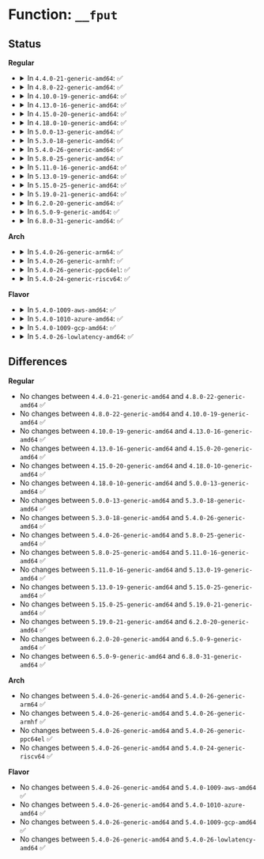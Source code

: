 # Function: <code>__fput</code>

## Status
<b>Regular</b>
<ul>
<li>
<details>
<summary>In <code>4.4.0-21-generic-amd64</code>: ✅</summary>

```c
void __fput(struct file * file)
```

```json
{
  "name": "__fput",
  "collision_type": "Unique Static",
  "inline_type": "No",
  "funcs": [
    {
      "addr": 18446744071581000752,
      "name": "__fput",
      "external": false,
      "loc": "fs/file_table.c:187",
      "file": "fs/file_table.c",
      "inline": "seen, unknown",
      "caller_inline": [],
      "caller_func": [
        "fs/file_table.c:____fput",
        "fs/file_table.c:flush_delayed_fput",
        "fs/file_table.c:__fput_sync"
      ]
    }
  ],
  "symbols": [
    {
      "addr": 18446744071581000752,
      "name": "__fput",
      "section": ".text",
      "bind": "STB_LOCAL",
      "size": 543
    }
  ]
}
```
</details>
</li>
<li>
<details>
<summary>In <code>4.8.0-22-generic-amd64</code>: ✅</summary>

```c
void __fput(struct file * file)
```

```json
{
  "name": "__fput",
  "collision_type": "Unique Static",
  "inline_type": "No",
  "funcs": [
    {
      "addr": 18446744071581158992,
      "name": "__fput",
      "external": false,
      "loc": "fs/file_table.c:187",
      "file": "fs/file_table.c",
      "inline": "seen, unknown",
      "caller_inline": [],
      "caller_func": [
        "fs/file_table.c:flush_delayed_fput",
        "fs/file_table.c:____fput"
      ]
    }
  ],
  "symbols": [
    {
      "addr": 18446744071581158992,
      "name": "__fput",
      "section": ".text",
      "bind": "STB_LOCAL",
      "size": 546
    }
  ]
}
```
</details>
</li>
<li>
<details>
<summary>In <code>4.10.0-19-generic-amd64</code>: ✅</summary>

```c
void __fput(struct file * file)
```

```json
{
  "name": "__fput",
  "collision_type": "Unique Static",
  "inline_type": "No",
  "funcs": [
    {
      "addr": 18446744071581235712,
      "name": "__fput",
      "external": false,
      "loc": "fs/file_table.c:187",
      "file": "fs/file_table.c",
      "inline": "seen, unknown",
      "caller_inline": [],
      "caller_func": [
        "fs/file_table.c:flush_delayed_fput",
        "fs/file_table.c:____fput"
      ]
    }
  ],
  "symbols": [
    {
      "addr": 18446744071581235712,
      "name": "__fput",
      "section": ".text",
      "bind": "STB_LOCAL",
      "size": 543
    }
  ]
}
```
</details>
</li>
<li>
<details>
<summary>In <code>4.13.0-16-generic-amd64</code>: ✅</summary>

```c
void __fput(struct file * file)
```

```json
{
  "name": "__fput",
  "collision_type": "Unique Static",
  "inline_type": "No",
  "funcs": [
    {
      "addr": 18446744071581282864,
      "name": "__fput",
      "external": false,
      "loc": "fs/file_table.c:189",
      "file": "fs/file_table.c",
      "inline": "seen, unknown",
      "caller_inline": [],
      "caller_func": [
        "fs/file_table.c:flush_delayed_fput",
        "fs/file_table.c:____fput"
      ]
    }
  ],
  "symbols": [
    {
      "addr": 18446744071581282864,
      "name": "__fput",
      "section": ".text",
      "bind": "STB_LOCAL",
      "size": 543
    }
  ]
}
```
</details>
</li>
<li>
<details>
<summary>In <code>4.15.0-20-generic-amd64</code>: ✅</summary>

```c
void __fput(struct file * file)
```

```json
{
  "name": "__fput",
  "collision_type": "Unique Static",
  "inline_type": "No",
  "funcs": [
    {
      "addr": 18446744071581422384,
      "name": "__fput",
      "external": false,
      "loc": "fs/file_table.c:189",
      "file": "fs/file_table.c",
      "inline": "seen, unknown",
      "caller_inline": [],
      "caller_func": [
        "fs/file_table.c:flush_delayed_fput",
        "fs/file_table.c:____fput"
      ]
    }
  ],
  "symbols": [
    {
      "addr": 18446744071581422384,
      "name": "__fput",
      "section": ".text",
      "bind": "STB_LOCAL",
      "size": 536
    }
  ]
}
```
</details>
</li>
<li>
<details>
<summary>In <code>4.18.0-10-generic-amd64</code>: ✅</summary>

```c
void __fput(struct file * file)
```

```json
{
  "name": "__fput",
  "collision_type": "Unique Static",
  "inline_type": "No",
  "funcs": [
    {
      "addr": 18446744071581580224,
      "name": "__fput",
      "external": false,
      "loc": "fs/file_table.c:188",
      "file": "fs/file_table.c",
      "inline": "seen, unknown",
      "caller_inline": [],
      "caller_func": [
        "fs/file_table.c:flush_delayed_fput",
        "fs/file_table.c:____fput"
      ]
    }
  ],
  "symbols": [
    {
      "addr": 18446744071581580224,
      "name": "__fput",
      "section": ".text",
      "bind": "STB_LOCAL",
      "size": 558
    }
  ]
}
```
</details>
</li>
<li>
<details>
<summary>In <code>5.0.0-13-generic-amd64</code>: ✅</summary>

```c
void __fput(struct file * file)
```

```json
{
  "name": "__fput",
  "collision_type": "Unique Static",
  "inline_type": "No",
  "funcs": [
    {
      "addr": 18446744071581665408,
      "name": "__fput",
      "external": false,
      "loc": "fs/file_table.c:254",
      "file": "fs/file_table.c",
      "inline": "seen, unknown",
      "caller_inline": [],
      "caller_func": [
        "fs/file_table.c:flush_delayed_fput",
        "fs/file_table.c:____fput"
      ]
    }
  ],
  "symbols": [
    {
      "addr": 18446744071581665408,
      "name": "__fput",
      "section": ".text",
      "bind": "STB_LOCAL",
      "size": 560
    }
  ]
}
```
</details>
</li>
<li>
<details>
<summary>In <code>5.3.0-18-generic-amd64</code>: ✅</summary>

```c
void __fput(struct file * file)
```

```json
{
  "name": "__fput",
  "collision_type": "Unique Static",
  "inline_type": "No",
  "funcs": [
    {
      "addr": 18446744071581782496,
      "name": "__fput",
      "external": false,
      "loc": "fs/file_table.c:255",
      "file": "fs/file_table.c",
      "inline": "seen, unknown",
      "caller_inline": [],
      "caller_func": [
        "fs/file_table.c:__fput_sync",
        "fs/file_table.c:flush_delayed_fput",
        "fs/file_table.c:____fput"
      ]
    }
  ],
  "symbols": [
    {
      "addr": 18446744071581782496,
      "name": "__fput",
      "section": ".text",
      "bind": "STB_LOCAL",
      "size": 607
    }
  ]
}
```
</details>
</li>
<li>
<details>
<summary>In <code>5.4.0-26-generic-amd64</code>: ✅</summary>

```c
void __fput(struct file * file)
```

```json
{
  "name": "__fput",
  "collision_type": "Unique Static",
  "inline_type": "No",
  "funcs": [
    {
      "addr": 18446744071581854720,
      "name": "__fput",
      "external": false,
      "loc": "fs/file_table.c:255",
      "file": "fs/file_table.c",
      "inline": "seen, unknown",
      "caller_inline": [],
      "caller_func": [
        "fs/file_table.c:__fput_sync",
        "fs/file_table.c:flush_delayed_fput",
        "fs/file_table.c:____fput"
      ]
    }
  ],
  "symbols": [
    {
      "addr": 18446744071581854720,
      "name": "__fput",
      "section": ".text",
      "bind": "STB_LOCAL",
      "size": 607
    }
  ]
}
```
</details>
</li>
<li>
<details>
<summary>In <code>5.8.0-25-generic-amd64</code>: ✅</summary>

```c
void __fput(struct file * file)
```

```json
{
  "name": "__fput",
  "collision_type": "Unique Static",
  "inline_type": "No",
  "funcs": [
    {
      "addr": 18446744071582080288,
      "name": "__fput",
      "external": false,
      "loc": "fs/file_table.c:256",
      "file": "fs/file_table.c",
      "inline": "seen, unknown",
      "caller_inline": [],
      "caller_func": [
        "fs/file_table.c:__fput_sync",
        "fs/file_table.c:flush_delayed_fput",
        "fs/file_table.c:____fput"
      ]
    }
  ],
  "symbols": [
    {
      "addr": 18446744071582080288,
      "name": "__fput",
      "section": ".text",
      "bind": "STB_LOCAL",
      "size": 591
    }
  ]
}
```
</details>
</li>
<li>
<details>
<summary>In <code>5.11.0-16-generic-amd64</code>: ✅</summary>

```c
void __fput(struct file * file)
```

```json
{
  "name": "__fput",
  "collision_type": "Unique Static",
  "inline_type": "No",
  "funcs": [
    {
      "addr": 18446744071582126816,
      "name": "__fput",
      "external": false,
      "loc": "fs/file_table.c:255",
      "file": "fs/file_table.c",
      "inline": "seen, unknown",
      "caller_inline": [],
      "caller_func": [
        "fs/file_table.c:__fput_sync",
        "fs/file_table.c:flush_delayed_fput",
        "fs/file_table.c:____fput"
      ]
    }
  ],
  "symbols": [
    {
      "addr": 18446744071582126816,
      "name": "__fput",
      "section": ".text",
      "bind": "STB_LOCAL",
      "size": 585
    }
  ]
}
```
</details>
</li>
<li>
<details>
<summary>In <code>5.13.0-19-generic-amd64</code>: ✅</summary>

```c
void __fput(struct file * file)
```

```json
{
  "name": "__fput",
  "collision_type": "Unique Static",
  "inline_type": "No",
  "funcs": [
    {
      "addr": 18446744071582150784,
      "name": "__fput",
      "external": false,
      "loc": "fs/file_table.c:254",
      "file": "fs/file_table.c",
      "inline": "seen, unknown",
      "caller_inline": [],
      "caller_func": [
        "fs/file_table.c:__fput_sync",
        "fs/file_table.c:flush_delayed_fput",
        "fs/file_table.c:____fput"
      ]
    }
  ],
  "symbols": [
    {
      "addr": 18446744071582150784,
      "name": "__fput",
      "section": ".text",
      "bind": "STB_LOCAL",
      "size": 585
    }
  ]
}
```
</details>
</li>
<li>
<details>
<summary>In <code>5.15.0-25-generic-amd64</code>: ✅</summary>

```c
void __fput(struct file * file)
```

```json
{
  "name": "__fput",
  "collision_type": "Unique Static",
  "inline_type": "No",
  "funcs": [
    {
      "addr": 18446744071582468368,
      "name": "__fput",
      "external": false,
      "loc": "fs/file_table.c:255",
      "file": "fs/file_table.c",
      "inline": "seen, unknown",
      "caller_inline": [],
      "caller_func": [
        "fs/file_table.c:flush_delayed_fput",
        "fs/file_table.c:____fput"
      ]
    }
  ],
  "symbols": [
    {
      "addr": 18446744071582468368,
      "name": "__fput",
      "section": ".text",
      "bind": "STB_LOCAL",
      "size": 604
    }
  ]
}
```
</details>
</li>
<li>
<details>
<summary>In <code>5.19.0-21-generic-amd64</code>: ✅</summary>

```c
void __fput(struct file * file)
```

```json
{
  "name": "__fput",
  "collision_type": "Unique Static",
  "inline_type": "No",
  "funcs": [
    {
      "addr": 18446744071582988032,
      "name": "__fput",
      "external": false,
      "loc": "fs/file_table.c:291",
      "file": "fs/file_table.c",
      "inline": "seen, unknown",
      "caller_inline": [],
      "caller_func": [
        "fs/file_table.c:flush_delayed_fput",
        "fs/file_table.c:____fput"
      ]
    }
  ],
  "symbols": [
    {
      "addr": 18446744071582988032,
      "name": "__fput",
      "section": ".text",
      "bind": "STB_LOCAL",
      "size": 614
    }
  ]
}
```
</details>
</li>
<li>
<details>
<summary>In <code>6.2.0-20-generic-amd64</code>: ✅</summary>

```c
void __fput(struct file * file)
```

```json
{
  "name": "__fput",
  "collision_type": "Unique Static",
  "inline_type": "No",
  "funcs": [
    {
      "addr": 18446744071583548624,
      "name": "__fput",
      "external": false,
      "loc": "fs/file_table.c:294",
      "file": "fs/file_table.c",
      "inline": "seen, unknown",
      "caller_inline": [],
      "caller_func": [
        "fs/file_table.c:flush_delayed_fput",
        "fs/file_table.c:____fput"
      ]
    }
  ],
  "symbols": [
    {
      "addr": 18446744071583548624,
      "name": "__fput",
      "section": ".text",
      "bind": "STB_LOCAL",
      "size": 624
    }
  ]
}
```
</details>
</li>
<li>
<details>
<summary>In <code>6.5.0-9-generic-amd64</code>: ✅</summary>

```c
void __fput(struct file * file)
```

```json
{
  "name": "__fput",
  "collision_type": "Unique Static",
  "inline_type": "No",
  "funcs": [
    {
      "addr": 18446744071583764560,
      "name": "__fput",
      "external": false,
      "loc": "fs/file_table.c:358",
      "file": "fs/file_table.c",
      "inline": "seen, unknown",
      "caller_inline": [],
      "caller_func": [
        "fs/file_table.c:flush_delayed_fput",
        "fs/file_table.c:____fput"
      ]
    }
  ],
  "symbols": [
    {
      "addr": 18446744071583764560,
      "name": "__fput",
      "section": ".text",
      "bind": "STB_LOCAL",
      "size": 696
    }
  ]
}
```
</details>
</li>
<li>
<details>
<summary>In <code>6.8.0-31-generic-amd64</code>: ✅</summary>

```c
void __fput(struct file * file)
```

```json
{
  "name": "__fput",
  "collision_type": "Unique Static",
  "inline_type": "No",
  "funcs": [
    {
      "addr": 18446744071583967360,
      "name": "__fput",
      "external": false,
      "loc": "fs/file_table.c:350",
      "file": "fs/file_table.c",
      "inline": "seen, unknown",
      "caller_inline": [],
      "caller_func": [
        "fs/file_table.c:__fput_sync",
        "fs/file_table.c:flush_delayed_fput",
        "fs/file_table.c:____fput"
      ]
    }
  ],
  "symbols": [
    {
      "addr": 18446744071583967360,
      "name": "__fput",
      "section": ".text",
      "bind": "STB_LOCAL",
      "size": 732
    }
  ]
}
```
</details>
</li>
</ul>
<b>Arch</b>
<ul>
<li>
<details>
<summary>In <code>5.4.0-26-generic-arm64</code>: ✅</summary>

```c
void __fput(struct file * file)
```

```json
{
  "name": "__fput",
  "collision_type": "Unique Static",
  "inline_type": "No",
  "funcs": [
    {
      "addr": 18446603336493323288,
      "name": "__fput",
      "external": false,
      "loc": "fs/file_table.c:255",
      "file": "fs/file_table.c",
      "inline": "seen, unknown",
      "caller_inline": [],
      "caller_func": [
        "fs/file_table.c:__fput_sync",
        "fs/file_table.c:____fput",
        "fs/file_table.c:delayed_fput"
      ]
    }
  ],
  "symbols": [
    {
      "addr": 18446603336493323288,
      "name": "__fput",
      "section": ".text",
      "bind": "STB_LOCAL",
      "size": 568
    }
  ]
}
```
</details>
</li>
<li>
<details>
<summary>In <code>5.4.0-26-generic-armhf</code>: ✅</summary>

```c
void __fput(struct file * file)
```

```json
{
  "name": "__fput",
  "collision_type": "Unique Static",
  "inline_type": "No",
  "funcs": [
    {
      "addr": 3226919380,
      "name": "__fput",
      "external": false,
      "loc": "fs/file_table.c:255",
      "file": "fs/file_table.c",
      "inline": "seen, unknown",
      "caller_inline": [],
      "caller_func": [
        "fs/file_table.c:__fput_sync",
        "fs/file_table.c:____fput",
        "fs/file_table.c:delayed_fput"
      ]
    }
  ],
  "symbols": [
    {
      "addr": 3226919380,
      "name": "__fput",
      "section": ".text",
      "bind": "STB_LOCAL",
      "size": 588
    }
  ]
}
```
</details>
</li>
<li>
<details>
<summary>In <code>5.4.0-26-generic-ppc64el</code>: ✅</summary>

```c
void __fput(struct file * file)
```

```json
{
  "name": "__fput",
  "collision_type": "Unique Static",
  "inline_type": "No",
  "funcs": [
    {
      "addr": 13835058055286862560,
      "name": "__fput",
      "external": false,
      "loc": "fs/file_table.c:255",
      "file": "fs/file_table.c",
      "inline": "seen, unknown",
      "caller_inline": [],
      "caller_func": [
        "fs/file_table.c:____fput",
        "fs/file_table.c:delayed_fput"
      ]
    }
  ],
  "symbols": [
    {
      "addr": 13835058055286862560,
      "name": "__fput",
      "section": ".text",
      "bind": "STB_LOCAL",
      "size": 848
    }
  ]
}
```
</details>
</li>
<li>
<details>
<summary>In <code>5.4.0-24-generic-riscv64</code>: ✅</summary>

```c
void __fput(struct file * file)
```

```json
{
  "name": "__fput",
  "collision_type": "Unique Static",
  "inline_type": "No",
  "funcs": [
    {
      "addr": 18446743936273055966,
      "name": "__fput",
      "external": false,
      "loc": "fs/file_table.c:255",
      "file": "fs/file_table.c",
      "inline": "seen, unknown",
      "caller_inline": [],
      "caller_func": [
        "fs/file_table.c:__fput_sync",
        "fs/file_table.c:flush_delayed_fput",
        "fs/file_table.c:____fput"
      ]
    }
  ],
  "symbols": [
    {
      "addr": 18446743936273055966,
      "name": "__fput",
      "section": ".text",
      "bind": "STB_LOCAL",
      "size": 504
    }
  ]
}
```
</details>
</li>
</ul>
<b>Flavor</b>
<ul>
<li>
<details>
<summary>In <code>5.4.0-1009-aws-amd64</code>: ✅</summary>

```c
void __fput(struct file * file)
```

```json
{
  "name": "__fput",
  "collision_type": "Unique Static",
  "inline_type": "No",
  "funcs": [
    {
      "addr": 18446744071581823456,
      "name": "__fput",
      "external": false,
      "loc": "fs/file_table.c:255",
      "file": "fs/file_table.c",
      "inline": "seen, unknown",
      "caller_inline": [],
      "caller_func": [
        "fs/file_table.c:__fput_sync",
        "fs/file_table.c:flush_delayed_fput",
        "fs/file_table.c:____fput"
      ]
    }
  ],
  "symbols": [
    {
      "addr": 18446744071581823456,
      "name": "__fput",
      "section": ".text",
      "bind": "STB_LOCAL",
      "size": 607
    }
  ]
}
```
</details>
</li>
<li>
<details>
<summary>In <code>5.4.0-1010-azure-amd64</code>: ✅</summary>

```c
void __fput(struct file * file)
```

```json
{
  "name": "__fput",
  "collision_type": "Unique Static",
  "inline_type": "No",
  "funcs": [
    {
      "addr": 18446744071581761120,
      "name": "__fput",
      "external": false,
      "loc": "fs/file_table.c:255",
      "file": "fs/file_table.c",
      "inline": "seen, unknown",
      "caller_inline": [],
      "caller_func": [
        "fs/file_table.c:__fput_sync",
        "fs/file_table.c:flush_delayed_fput",
        "fs/file_table.c:____fput"
      ]
    }
  ],
  "symbols": [
    {
      "addr": 18446744071581761120,
      "name": "__fput",
      "section": ".text",
      "bind": "STB_LOCAL",
      "size": 607
    }
  ]
}
```
</details>
</li>
<li>
<details>
<summary>In <code>5.4.0-1009-gcp-amd64</code>: ✅</summary>

```c
void __fput(struct file * file)
```

```json
{
  "name": "__fput",
  "collision_type": "Unique Static",
  "inline_type": "No",
  "funcs": [
    {
      "addr": 18446744071581814768,
      "name": "__fput",
      "external": false,
      "loc": "fs/file_table.c:255",
      "file": "fs/file_table.c",
      "inline": "seen, unknown",
      "caller_inline": [],
      "caller_func": [
        "fs/file_table.c:__fput_sync",
        "fs/file_table.c:flush_delayed_fput",
        "fs/file_table.c:____fput"
      ]
    }
  ],
  "symbols": [
    {
      "addr": 18446744071581814768,
      "name": "__fput",
      "section": ".text",
      "bind": "STB_LOCAL",
      "size": 607
    }
  ]
}
```
</details>
</li>
<li>
<details>
<summary>In <code>5.4.0-26-lowlatency-amd64</code>: ✅</summary>

```c
void __fput(struct file * file)
```

```json
{
  "name": "__fput",
  "collision_type": "Unique Static",
  "inline_type": "No",
  "funcs": [
    {
      "addr": 18446744071581883984,
      "name": "__fput",
      "external": false,
      "loc": "fs/file_table.c:255",
      "file": "fs/file_table.c",
      "inline": "seen, unknown",
      "caller_inline": [],
      "caller_func": [
        "fs/file_table.c:__fput_sync",
        "fs/file_table.c:flush_delayed_fput",
        "fs/file_table.c:____fput"
      ]
    }
  ],
  "symbols": [
    {
      "addr": 18446744071581883984,
      "name": "__fput",
      "section": ".text",
      "bind": "STB_LOCAL",
      "size": 581
    }
  ]
}
```
</details>
</li>
</ul>

## Differences
<b>Regular</b>
<ul>
<li>
No changes between <code>4.4.0-21-generic-amd64</code> and <code>4.8.0-22-generic-amd64</code> ✅
</li>
<li>
No changes between <code>4.8.0-22-generic-amd64</code> and <code>4.10.0-19-generic-amd64</code> ✅
</li>
<li>
No changes between <code>4.10.0-19-generic-amd64</code> and <code>4.13.0-16-generic-amd64</code> ✅
</li>
<li>
No changes between <code>4.13.0-16-generic-amd64</code> and <code>4.15.0-20-generic-amd64</code> ✅
</li>
<li>
No changes between <code>4.15.0-20-generic-amd64</code> and <code>4.18.0-10-generic-amd64</code> ✅
</li>
<li>
No changes between <code>4.18.0-10-generic-amd64</code> and <code>5.0.0-13-generic-amd64</code> ✅
</li>
<li>
No changes between <code>5.0.0-13-generic-amd64</code> and <code>5.3.0-18-generic-amd64</code> ✅
</li>
<li>
No changes between <code>5.3.0-18-generic-amd64</code> and <code>5.4.0-26-generic-amd64</code> ✅
</li>
<li>
No changes between <code>5.4.0-26-generic-amd64</code> and <code>5.8.0-25-generic-amd64</code> ✅
</li>
<li>
No changes between <code>5.8.0-25-generic-amd64</code> and <code>5.11.0-16-generic-amd64</code> ✅
</li>
<li>
No changes between <code>5.11.0-16-generic-amd64</code> and <code>5.13.0-19-generic-amd64</code> ✅
</li>
<li>
No changes between <code>5.13.0-19-generic-amd64</code> and <code>5.15.0-25-generic-amd64</code> ✅
</li>
<li>
No changes between <code>5.15.0-25-generic-amd64</code> and <code>5.19.0-21-generic-amd64</code> ✅
</li>
<li>
No changes between <code>5.19.0-21-generic-amd64</code> and <code>6.2.0-20-generic-amd64</code> ✅
</li>
<li>
No changes between <code>6.2.0-20-generic-amd64</code> and <code>6.5.0-9-generic-amd64</code> ✅
</li>
<li>
No changes between <code>6.5.0-9-generic-amd64</code> and <code>6.8.0-31-generic-amd64</code> ✅
</li>
</ul>
<b>Arch</b>
<ul>
<li>
No changes between <code>5.4.0-26-generic-amd64</code> and <code>5.4.0-26-generic-arm64</code> ✅
</li>
<li>
No changes between <code>5.4.0-26-generic-amd64</code> and <code>5.4.0-26-generic-armhf</code> ✅
</li>
<li>
No changes between <code>5.4.0-26-generic-amd64</code> and <code>5.4.0-26-generic-ppc64el</code> ✅
</li>
<li>
No changes between <code>5.4.0-26-generic-amd64</code> and <code>5.4.0-24-generic-riscv64</code> ✅
</li>
</ul>
<b>Flavor</b>
<ul>
<li>
No changes between <code>5.4.0-26-generic-amd64</code> and <code>5.4.0-1009-aws-amd64</code> ✅
</li>
<li>
No changes between <code>5.4.0-26-generic-amd64</code> and <code>5.4.0-1010-azure-amd64</code> ✅
</li>
<li>
No changes between <code>5.4.0-26-generic-amd64</code> and <code>5.4.0-1009-gcp-amd64</code> ✅
</li>
<li>
No changes between <code>5.4.0-26-generic-amd64</code> and <code>5.4.0-26-lowlatency-amd64</code> ✅
</li>
</ul>
